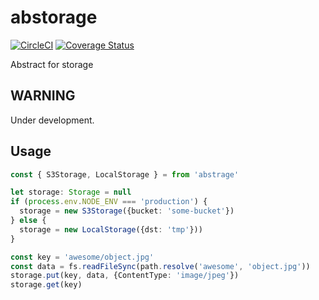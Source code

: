 # abstorage

[![CircleCI](https://circleci.com/gh/maruware/abstorage.svg?style=svg)](https://circleci.com/gh/maruware/abstorage)
[![Coverage Status](https://coveralls.io/repos/github/maruware/abstorage/badge.svg?branch=master)](https://coveralls.io/github/maruware/abstorage?branch=master)

Abstract for storage


## WARNING
Under development.

## Usage

```ts
const { S3Storage, LocalStorage } = from 'abstrage'

let storage: Storage = null
if (process.env.NODE_ENV === 'production') {
  storage = new S3Storage({bucket: 'some-bucket'})
} else {
  storage = new LocalStorage({dst: 'tmp'}))
}

const key = 'awesome/object.jpg'
const data = fs.readFileSync(path.resolve('awesome', 'object.jpg'))
storage.put(key, data, {ContentType: 'image/jpeg'})
storage.get(key)
```